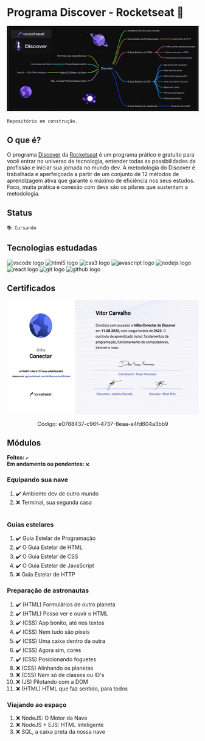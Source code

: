 # Programa Discover - Rocketseat 🚀

<div align="center">
<a href="https://github.com/vitorhonna/rocketseat-discover">

![Rocketseat Discover](./images/rocketsear_dark.png)

</a>
</div>

`Repositório em construção.`

## O que é?

O programa [Discover](https://rocketseat.com.br/discover) da [Rocketseat](https://rocketseat.com.br) é um programa prático e gratuito para você entrar no universo de tecnologia, entender todas as possibilidades da profissão e iniciar sua jornada no mundo dev. A metodologia do Discover é trabalhada e aperfeiçoada a partir de um conjunto de 12 métodos de aprendizagem ativa que garante o máximo de eficiência nos seus estudos. Foco, muita prática e conexão com devs são os pilares que sustentam a metodologia.

## Status

`📚 Cursando`

## Tecnologias estudadas

<div>
    <img src="https://cdn.jsdelivr.net/gh/devicons/devicon/icons/vscode/vscode-original.svg" height="40" width="52" alt="vscode logo"/>
    <img src="https://cdn.jsdelivr.net/gh/devicons/devicon/icons/html5/html5-original.svg" height="40" width="52" alt="html5 logo"  />
    <img src="https://cdn.jsdelivr.net/gh/devicons/devicon/icons/css3/css3-original.svg" height="40" width="52" alt="css3 logo"  />
    <img src="https://cdn.jsdelivr.net/gh/devicons/devicon/icons/javascript/javascript-original.svg" height="40" width="52" alt="javascript logo"  />
    <img src="https://cdn.jsdelivr.net/gh/devicons/devicon/icons/nodejs/nodejs-original.svg" height="40" width="52" alt="nodejs logo"  />
    <img src="https://cdn.jsdelivr.net/gh/devicons/devicon/icons/react/react-original-wordmark.svg" height="40" width="52" alt="react logo" />
    <img src="https://cdn.jsdelivr.net/gh/devicons/devicon/icons/git/git-original.svg" height="40" width="52" alt="git logo"  />
    <img src="https://cdn.jsdelivr.net/gh/devicons/devicon/icons/github/github-original.svg" height="40" width="52" alt="github logo"   />
</div>

## Certificados

<div align="center">
  <a href="https://app.rocketseat.com.br/discover/certificates">
    <img height="300px" alt="Certificado Discover Conectar" src="./images/certificado_conectar.jpg">
    </a>
    <p>Código: e0788437-c96f-4737-8eaa-a4fd604a3bb9 <p>
</div>

## Módulos

**Feitos:** `✔️`
<br/>
**Em andamento ou pendentes:** `❌`

### **Equipando sua nave**

1. ✔️ Ambiente dev de outro mundo
1. ❌ Terminal, sua segunda casa

#

### **Guias estelares**

1. ✔️ Guia Estelar de Programação
2. ✔️ O Guia Estelar de HTML
3. ✔️ O Guia Estelar de CSS
4. ✔️ O Guia Estelar de JavaScript
5. ❌ Guia Estelar de HTTP

### **Preparação de astronautas**

1. ✔️ (HTML) Formulários de outro planeta
2. ✔️ (HTML) Posso ver e ouvir o HTML
3. ✔️ (CSS) App bonito, até nos textos
4. ✔️ (CSS) Nem tudo são pixels
5. ✔️ (CSS) Uma caixa dentro da outra
6. ✔️ (CSS) Agora sim, cores
7. ✔️ (CSS) Posicionando foguetes
8. ❌ (CSS) Alinhando os planetas
9. ❌ (CSS) Nem só de classes ou ID's
10. ❌ (JS) Pilotando com a DOM
11. ❌ (HTML) HTML que faz sentido, para todos

### **Viajando ao espaço**

1. ❌ NodeJS: O Motor da Nave
1. ❌ NodeJS + EJS: HTML Inteligente
1. ❌ SQL, a caixa preta da nossa nave
